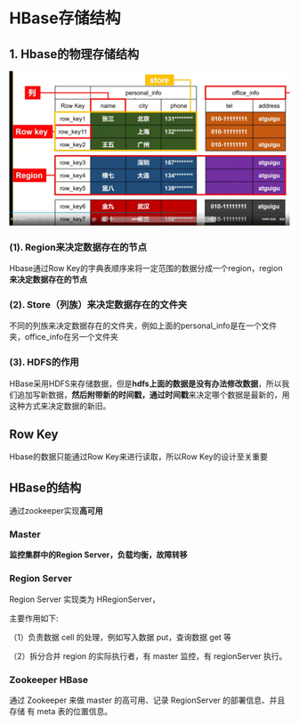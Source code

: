 # HBase存储结构

## 1. Hbase的物理存储结构

![image-20220627170204917](images/image-20220627170204917.png)

### (1). Region来决定数据存在的节点

Hbase通过Row Key的字典表顺序来将一定范围的数据分成一个region，region**来决定数据存在的节点**

### (2). Store（列族）来决定数据存在的文件夹

不同的列族来决定数据存在的文件夹，例如上面的personal_info是在一个文件夹，office_info在另一个文件夹

### (3). HDFS的作用 

HBase采用HDFS来存储数据，但是**hdfs上面的数据是没有办法修改数据**，所以我们追加写新数据，**然后附带新的时间戳，通过时间戳**来决定哪个数据是最新的，用这种方式来决定数据的新旧。

## Row Key

Hbase的数据只能通过Row Key来进行读取，所以Row Key的设计至关重要



## HBase的结构

通过zookeeper实现**高可用**

### Master

**监控集群中的Region Server，负载均衡，故障转移**

### Region Server

Region Server 实现类为 HRegionServer，

主要作用如下: 

（1）负责数据 cell 的处理，例如写入数据 put，查询数据 get 等 

（2）拆分合并 region 的实际执行者，有 master 监控，有 regionServer 执行。

### Zookeeper  HBase

 通过 Zookeeper 来做 master 的高可用、记录 RegionServer 的部署信息、并且存储 有 meta 表的位置信息。

